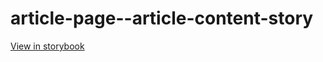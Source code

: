 # article-page--article-content-story

[View in storybook](https://raw.githack.com/Independent-Digital-News-and-Media-Ltd/indy100-pwamp-sb/PR-309-sb/index.html?path=/story/article-page--article-content-story)